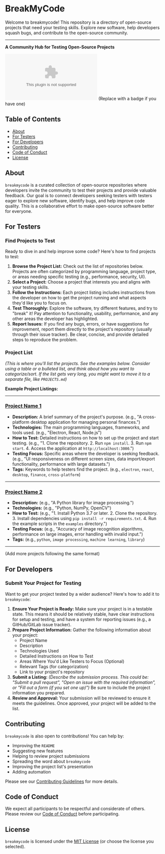 # BreakMyCode
Welcome to breakmycode! This repository is a directory of open-source projects that need your testing skills. Explore new software, help developers squash bugs, and contribute to the open-source community.

---

**A Community Hub for Testing Open-Source Projects**

[![License](link_to_license_badge.com)](link_to_license_file.md)  (Replace with a badge if you have one)

## Table of Contents

* [About](#about)
* [For Testers](#for-testers)
* [For Developers](#for-developers)
* [Contributing](#contributing)
* [Code of Conduct](#code-of-conduct)
* [License](#license)

## About

`breakmycode` is a curated collection of open-source repositories where developers invite the community to test their projects and provide valuable feedback.  Our goal is to connect developers seeking testers with testers eager to explore new software, identify bugs, and help improve code quality.  This is a collaborative effort to make open-source software better for everyone.

## For Testers

### Find Projects to Test

Ready to dive in and help improve some code? Here's how to find projects to test:

1.  **Browse the Project List:** Check out the list of repositories below.  Projects are often categorized by programming language, project type, or areas needing specific testing (e.g., performance, security, UI).
2.  **Select a Project:** Choose a project that interests you and aligns with your testing skills.
3.  **Follow the Instructions:** Each project listing includes instructions from the developer on how to get the project running and what aspects they'd like you to focus on.
4.  **Test Thoroughly:** Explore the software, try different features, and try to "break" it!  Pay attention to functionality, usability, performance, and any other areas the developer has highlighted.
5.  **Report Issues:** If you find any bugs, errors, or have suggestions for improvement, report them directly to the project's repository (usually through their issue tracker).  Be clear, concise, and provide detailed steps to reproduce the problem.

### Project List

*(This is where you'll list the projects.  See the examples below.  Consider using a table or a bulleted list, and think about how you want to categorize/sort.  If the list gets very long, you might want to move it to a separate file, like `PROJECTS.md`)*

**Example Project Listings:**

---

### [Project Name 1](link_to_repository_1)

* **Description:** A brief summary of the project's purpose.  (e.g., "A cross-platform desktop application for managing personal finances.")
* **Technologies:** The main programming languages, frameworks, and tools used. (e.g., "Electron, React, Node.js")
* **How to Test:** Detailed instructions on how to set up the project and start testing. (e.g., "1. Clone the repository. 2. Run `npm install`. 3. Run `npm start`. 4. Access the application at `http://localhost:3000`.")
* **Testing Focus:** Specific areas where the developer is seeking feedback. (e.g., "UI responsiveness on different screen sizes, data import/export functionality, performance with large datasets.")
* **Tags:** Keywords to help testers find the project. (e.g., `electron`, `react`, `desktop`, `finance`, `cross-platform`)

---

### [Project Name 2](link_to_repository_2)

* **Description:** (e.g., "A Python library for image processing.")
* **Technologies:** (e.g., "Python, NumPy, OpenCV")
* **How to Test:** (e.g., "1.  Install Python 3.7 or later. 2.  Clone the repository. 3.  Install dependencies using `pip install -r requirements.txt`. 4.  Run the example scripts in the `examples` directory.")
* **Testing Focus:** (e.g., "Accuracy of image recognition algorithms, performance on large images, error handling with invalid input.")
* **Tags:** (e.g., `python`, `image processing`, `machine learning`, `library`)

---

(Add more projects following the same format)

## For Developers

### Submit Your Project for Testing

Want to get your project tested by a wider audience?  Here's how to add it to `breakmycode`:

1.  **Ensure Your Project is Ready:** Make sure your project is in a testable state.  This means it should be relatively stable, have clear instructions for setup and testing, and have a system for reporting issues (e.g., a GitHub/GitLab issue tracker).
2.  **Prepare Project Information:** Gather the following information about your project:
    * Project Name
    * Description
    * Technologies Used
    * Detailed Instructions on How to Test
    * Areas Where You'd Like Testers to Focus (Optional)
    * Relevant Tags (for categorization)
    * Link to your project's repository
3.  **Submit a Listing:** *(Describe the submission process.  This could be: "Submit a pull request",  "Open an issue with the required information", or "Fill out a form (if you set one up)")* Be sure to include the project information you prepared.
4.  **Review and Approval:** Your submission will be reviewed to ensure it meets the guidelines.  Once approved, your project will be added to the list.

## Contributing

`breakmycode` is also open to contributions!  You can help by:

* Improving the `README`
* Suggesting new features
* Helping to review project submissions
* Spreading the word about `breakmycode`
* Improving the project list's presentation
* Adding automation

Please see our [Contributing Guidelines](CONTRIBUTING.md) for more details.

## Code of Conduct

We expect all participants to be respectful and considerate of others.  Please review our [Code of Conduct](CODE_OF_CONDUCT.md) before participating.

## License

`breakmycode` is licensed under the [MIT License](LICENSE) (or choose the license you selected).
